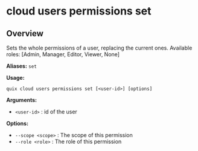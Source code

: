 # cloud users permissions set

## Overview

Sets the whole permissions of a user, replacing the current ones. Available roles: [Admin, Manager, Editor, Viewer, None]

**Aliases:** `set`

**Usage:**

```
quix cloud users permissions set [<user-id>] [options]
```

**Arguments:**

- `<user-id>` : id of the user

**Options:**

- `--scope <scope>` : The scope of this permission
- `--role <role>` : The role of this permission

